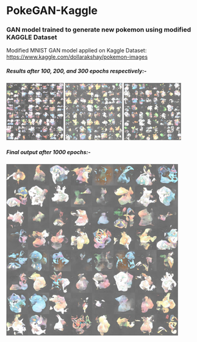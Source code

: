 # PokeGAN-Kaggle
### GAN model trained to generate new pokemon using modified KAGGLE Dataset

Modified MNIST GAN model applied on Kaggle Dataset: <https://www.kaggle.com/dollarakshay/pokemon-images>

##### Results after 100, 200, and 300 epochs respectively:-

<img src="https://github.com/Kaustav97/PokeGAN-Kaggle/blob/master/newPokemon/epoch100.jpg" height="150" width="150"> <img src="https://github.com/Kaustav97/PokeGAN-Kaggle/blob/master/newPokemon/epoch200.jpg" height="150" width="150"> <img src="https://github.com/Kaustav97/PokeGAN-Kaggle/blob/master/newPokemon/epoch300.jpg" height="150" width="150">

##### Final output after 1000 epochs:-
<img src="https://github.com/Kaustav97/PokeGAN-Kaggle/blob/master/newPokemon/epoch1150.jpg" height="450" width="450">
